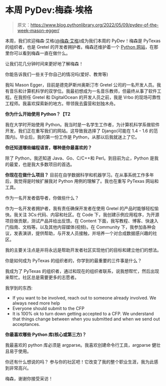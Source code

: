 # 本周 PyDev:梅森·埃格

> 原文：<https://www.blog.pythonlibrary.org/2022/05/09/pydev-of-the-week-mason-egger/>

本周，我们欢迎梅森·艾格([@梅森·艾格](https://twitter.com/masonegger))成为我们本周的 PyDev！梅森是 PyTexas 的组织者，也是 Gretel 的开发者拥护者。梅森还维护着一个 [Python 网站](https://mason.dev/)，在那里你可以看到梅森一直在做什么。

让我们花几分钟时间来更好地了解梅森！

你能告诉我们一些关于你自己的情况吗(爱好、教育等)

我叫 Mason Egger，目前是德克萨斯州奥斯汀市 Gretel 公司的一名开发人员。我有音乐和计算机科学的双学位。我最初想成为一名音乐教师，但最终从事了软件工程。在我担任 Gretel 和 DigitalOcean 的开发人员之前，我是 Vrbo 的现场可靠性工程师。我喜欢探索新的地方。带领我去露营和划独木舟。

**你为什么开始使用 Python？【T2** 

我在大学时开始使用 Python。我当时是一名学生工作者，为计算机科学系做软件开发，我们正在重写我们的网站。这导致我选择了 Django(可能在 1.4 - 1.6 的范围内)。毕业后，我的第一份工作是 Python，从那以后我就迷上了它。

 **你还知道哪些编程语言，哪种是你最喜欢的？**

除了 Python，我还知道 Java、Go、C/C++和 Perl。到目前为止，Python 是我的最爱，也是我大多数项目的首选。

 **你现在在做什么项目？**
  目前在自学数据科学和机器学习。在从事系统工作多年后，我觉得是时候扩展我对 Python 用例的理解了。我也在重写 PyTexas 网站和工具。

作为一名开发者倡导者，你做些什么？

作为一名开发者拥护者，我有责任确保开发者在使用 Gretel 的产品时能够轻松愉快。我关注 3Cs:代码、内容和社区。在 Code 下，我创建示例应用程序，为开源项目做贡献，测试产品并给出反馈。在 Content 下面，我写教程、博客、快速入门指南、文档等。以及其他内容媒体(视频)。在 Community 下，我参加各种会议，发表演讲，提供帮助，与开发人员接触，并培养一个对合成数据感兴趣的社区。

我的主要关注点是并将永远是帮助开发者社区实现他们的目标和建立他们的想法。

你是如何成为 PyTexas 的组织者的，你学到的最重要的三件事是什么？

我成为了 PyTexas 的组织者，通过和现在的组织者联系，说我想帮忙，然后出现来帮忙。社区总是需要更多的志愿者。

我学到的东西:

*   If you want to be involved, reach out to someone already involved. We always need more help
*   Everyone should submit to the CFP
*   It is 100% ok to turn down getting accepted to a CFP. We understand that things change between when you submitted and when we send out acceptances.

 **你最喜欢哪些 Python 库(核心或第三方)？**

我最喜欢的 python 库必须是 argparse。我喜欢创建命令行工具，argparse 健壮且易于使用。

你还有什么想说的吗？
  参与你的社区吧！它改变了我的整个职业生涯，我为此感到非常高兴。

梅森，谢谢你接受采访！